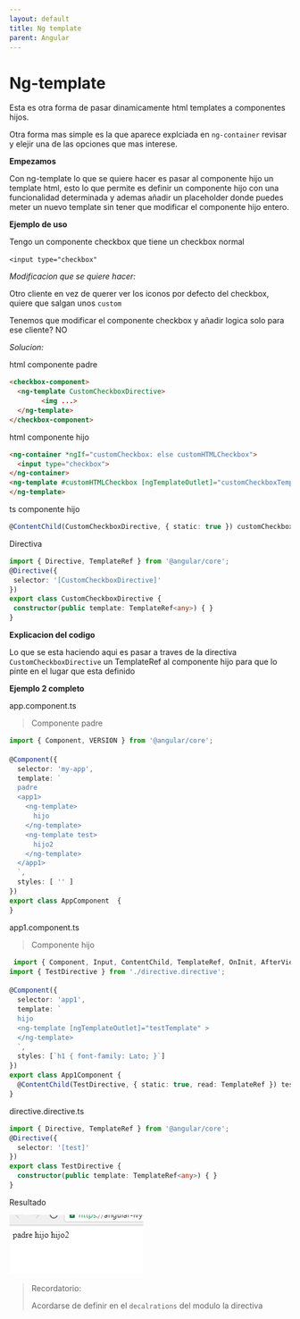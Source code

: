 ```yaml
---
layout: default
title: Ng template
parent: Angular
---
```


# Ng-template

Esta es otra forma de pasar dinamicamente html templates a componentes hijos.

Otra forma mas simple es la que aparece explciada en `ng-container` revisar y elejir una de las opciones que mas interese.

**Empezamos**

Con ng-template lo que se quiere hacer es pasar al componente hijo un template html, esto lo que permite es definir un componente hijo con una funcionalidad determinada y ademas añadir un placeholder donde puedes meter un nuevo template sin tener que modificar el componente hijo entero.

**Ejemplo de uso**

Tengo un componente checkbox que tiene un checkbox normal

`<input type="checkbox"`

*Modificacion que se quiere hacer:*

Otro cliente en vez de querer ver los iconos por defecto del checkbox, quiere que salgan unos `custom`

Tenemos que modificar el componente checkbox y añadir logica solo para ese cliente? NO

*Solucion:* 

html componente padre

```html
<checkbox-component>
  <ng-template CustomCheckboxDirective>
        <img ...>
  </ng-template>
</checkbox-component>
```

html componente hijo

```html
<ng-container *ngIf="customCheckbox: else customHTMLCheckbox">
  <input type="checkbox">
</ng-container>
<ng-template #customHTMLCheckbox [ngTemplateOutlet]="customCheckboxTemplate">
</ng-template>
```

ts componente hijo

```typescript
@ContentChild(CustomCheckboxDirective, { static: true }) customCheckboxTemplate: TemplateRef<any>;
```

Directiva

```typescript
import { Directive, TemplateRef } from '@angular/core';
@Directive({
 selector: '[CustomCheckboxDirective]'
})
export class CustomCheckboxDirective {
 constructor(public template: TemplateRef<any>) { }
}
```

**Explicacion del codigo**

Lo que se esta haciendo aqui es pasar a traves de la directiva `CustomCheckboxDirective` un TemplateRef al componente hijo para que lo pinte en el lugar que esta definido



**Ejemplo 2 completo**

app.component.ts

> Componente padre

```typescript
import { Component, VERSION } from '@angular/core';

@Component({
  selector: 'my-app',
  template: `
  padre
  <app1>
    <ng-template>
      hijo
    </ng-template>
    <ng-template test>
      hijo2
    </ng-template>
  </app1>
  `,
  styles: [ '' ]
})
export class AppComponent  {
}
```

app1.component.ts

> Componente hijo

```typescript
 import { Component, Input, ContentChild, TemplateRef, OnInit, AfterViewInit } from '@angular/core';
import { TestDirective } from './directive.directive';

@Component({
  selector: 'app1',
  template: `
  hijo
  <ng-template [ngTemplateOutlet]="testTemplate" >
  </ng-template>
  `,
  styles: [`h1 { font-family: Lato; }`]
})
export class App1Component {
  @ContentChild(TestDirective, { static: true, read: TemplateRef }) testTemplate: TemplateRef<any>;
}
```

directive.directive.ts

```typescript
import { Directive, TemplateRef } from '@angular/core';
@Directive({
  selector: '[test]'
})
export class TestDirective {
  constructor(public template: TemplateRef<any>) { }
}
```

Resultado

![image-20200611102504914](img\image-20200611102504914.png)

> Recordatorio:
>
> Acordarse de definir en el `decalrations` del modulo la directiva